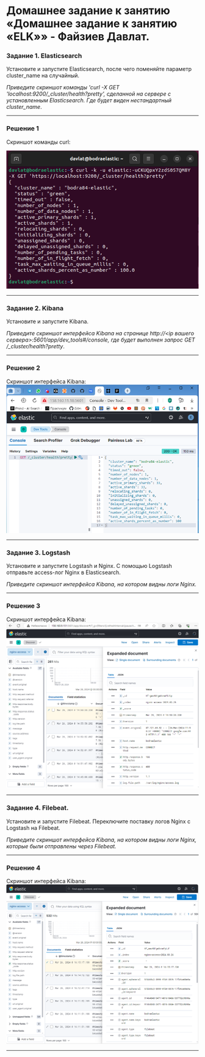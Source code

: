 # Домашнее задание к занятию «Домашнее задание к занятию «ELK»» - Файзиев Давлат.

### Задание 1. Elasticsearch 

Установите и запустите Elasticsearch, после чего поменяйте параметр cluster_name на случайный. 

*Приведите скриншот команды 'curl -X GET 'localhost:9200/_cluster/health?pretty', сделанной на сервере с установленным Elasticsearch. Где будет виден нестандартный cluster_name*.

---
### Решение 1
Cкриншот команды curl:

![Скриншот 1](img/1_1.png)

---
### Задание 2. Kibana

Установите и запустите Kibana.

*Приведите скриншот интерфейса Kibana на странице http://<ip вашего сервера>:5601/app/dev_tools#/console, где будет выполнен запрос GET /_cluster/health?pretty*.

---
### Решение 2
Cкриншот интерфейса Kibana:
![Скриншот 2](img/2_1.png)

---
### Задание 3. Logstash

Установите и запустите Logstash и Nginx. С помощью Logstash отправьте access-лог Nginx в Elasticsearch. 

*Приведите скриншот интерфейса Kibana, на котором видны логи Nginx.*

---
### Решение 3
Cкриншот интерфейса Kibana:
![Скриншот 3](img/3_1.png)

---
### Задание 4. Filebeat. 

Установите и запустите Filebeat. Переключите поставку логов Nginx с Logstash на Filebeat. 

*Приведите скриншот интерфейса Kibana, на котором видны логи Nginx, которые были отправлены через Filebeat.*

---
### Решение 4
Cкриншот интерфейса Kibana:
![Скриншот 4](img/4_1.png)

---
